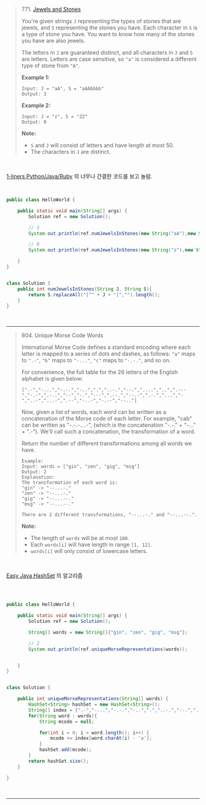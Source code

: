 <br>

> 771. [Jewels and Stones](https://leetcode.com/problems/jewels-and-stones/description/)
>
> You're given strings `J` representing the types of stones that are jewels, and `S` representing the stones you have.  Each character in `S` is a type of stone you have.  You want to know how many of the stones you have are also jewels.
>
> The letters in `J` are guaranteed distinct, and all characters in `J` and `S` are letters. Letters are case sensitive, so `"a"` is considered a different type of stone from `"A"`.
>
> **Example 1:**
>
> ```
> Input: J = "aA", S = "aAAbbbb"
> Output: 3
> ```
>
> **Example 2:**
>
> ```
> Input: J = "z", S = "ZZ"
> Output: 0
> ```
>
> **Note:**
>
> - `S` and `J` will consist of letters and have length at most 50.
> - The characters in `J` are distinct.

<br>

[1-liners Python/Java/Ruby](https://leetcode.com/problems/jewels-and-stones/discuss/113574/1-liners-PythonJavaRuby) 의 너무나 간결한 코드를 보고 놀람.

<br>

```java
public class HelloWorld {

    public static void main(String[] args) {
        Solution ref = new Solution();

        // 3
        System.out.println(ref.numJewelsInStones(new String("aA"),new String("aAAbbbb")));

        // 0
        System.out.println(ref.numJewelsInStones(new String("z"),new String("ZZ")));

    }
}


class Solution {
    public int numJewelsInStones(String J, String S){
        return S.replaceAll("[^" + J + "]","").length();
    }
}
```

<br>

<hr>

> 804. Unique Morse Code Words
>
> International Morse Code defines a standard encoding where each letter is mapped to a series of dots and dashes, as follows: `"a"` maps to `".-"`, `"b"` maps to `"-..."`, `"c"` maps to `"-.-."`, and so on.
>
> For convenience, the full table for the 26 letters of the English alphabet is given below:
>
> ```
> [".-","-...","-.-.","-..",".","..-.","--.","....","..",".---","-.-",".-..","--","-.","---",".--.","--.-",".-.","...","-","..-","...-",".--","-..-","-.--","--.."]
> ```
>
> Now, given a list of words, each word can be written as a concatenation of the Morse code of each letter. For example, "cab" can be written as "-.-.-....-", (which is the concatenation "-.-." + "-..." + ".-"). We'll call such a concatenation, the transformation of a word.
>
> Return the number of different transformations among all words we have.
>
> ```
> Example:
> Input: words = ["gin", "zen", "gig", "msg"]
> Output: 2
> Explanation: 
> The transformation of each word is:
> "gin" -> "--...-."
> "zen" -> "--...-."
> "gig" -> "--...--."
> "msg" -> "--...--."
> 
> There are 2 different transformations, "--...-." and "--...--.".
> ```
>
>  
>
> **Note:**
>
> - The length of `words` will be at most `100`.
> - Each `words[i]` will have length in range `[1, 12]`.
> - `words[i]` will only consist of lowercase letters.

<br>

[Easy Java HashSet](https://leetcode.com/problems/unique-morse-code-words/discuss/130490/Easy-Java-HashSet) 의 알고리즘

<br>

```java

public class HelloWorld {

    public static void main(String[] args) {
        Solution ref = new Solution();

        String[] words = new String[]{"gin", "zen", "gig", "msg"};

        // 2
        System.out.println(ref.uniqueMorseRepresentations(words));


    }
}


class Solution {

    public int uniqueMorseRepresentations(String[] words) {
        HashSet<String> hashSet = new HashSet<String>();
        String[] index = {".-","-...","-.-.","-..",".","..-.","--.","....","..",".---","-.-",".-..","--","-.","---",".--.","--.-",".-.","...","-","..-","...-",".--","-..-","-.--","--.."};
        for(String word : words){
            String mcode = null;

            for(int i = 0; i < word.length(); i++) {
                mcode += index[word.charAt(i) - 'a'];
            }
            hashSet.add(mcode);
        }
        return hashSet.size();
    }

}
```

<br>

<hr>

